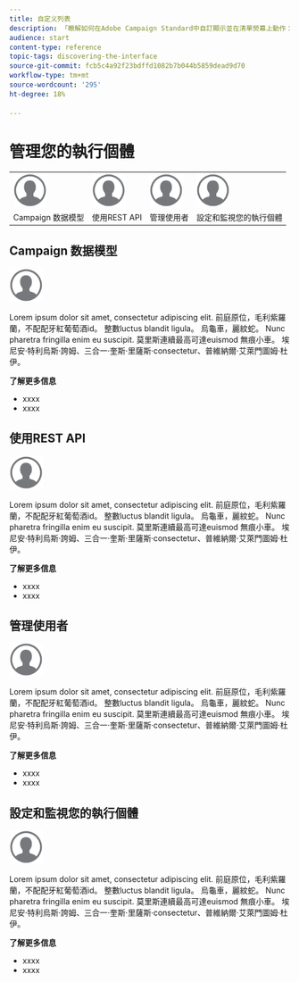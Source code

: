 ```yaml
---
title: 自定义列表
description: 「瞭解如何在Adobe Campaign Standard中自訂顯示並在清單熒幕上動作：排序、篩選、刪除或複製元素。 清單畫面會顯示一或多個指定資源的元素。」
audience: start
content-type: reference
topic-tags: discovering-the-interface
source-git-commit: fcb5c4a92f23bdffd1082b7b044b5859dead9d70
workflow-type: tm+mt
source-wordcount: '295'
ht-degree: 18%

---
```



# 管理您的執行個體

<table>
<tr>
    <td valign="top">
        <a href="../../start/using/work-with-audiences.md"><img width="60px" alt="条件" src="assets/icon_profile.svg"/></a>
    </td>
    <td valign="top">
        <a href="../../api/using/creating-a-service.md"><img width="60px" alt="条件" src="assets/icon_profile.svg"/></a>
    </td>
    <td valign="top">
        <a href="../../api/using/interacting-with-custom-resources.md"><img width="60px" alt="条件" src="assets/icon_profile.svg"/></a>
    </td>
    <td valign="top">
        <a href="../../api/using/interacting-with-marketing-history.md"><img width="60px" alt="条件" src="assets/icon_profile.svg"/></a>
    </td>
</tr>
<tr>
<td>Campaign 数据模型</td>
<td>使用REST API</td>
<td>管理使用者</td>
<td>設定和監視您的執行個體</td>
</tr>
</table>

## Campaign 数据模型

<img width="60px" alt="条件" src="assets/icon_profile.svg"/>

Lorem ipsum dolor sit amet, consectetur adipiscing elit. 前庭原位，毛利紫羅蘭，不配配牙紅葡萄酒id。 整數luctus blandit ligula。 烏龜車，麗紋蛇。 Nunc pharetra fringilla enim eu suscipit. 莫里斯連續最高可達euismod 無痕小車。 埃尼安·特利烏斯·誇姆、三合一·奎斯·里薩斯·consectetur、普維納爾·艾萊門圖姆·杜伊。

**了解更多信息**

* xxxx
* xxxx

## 使用REST API

<img width="60px" alt="条件" src="assets/icon_profile.svg"/>

Lorem ipsum dolor sit amet, consectetur adipiscing elit. 前庭原位，毛利紫羅蘭，不配配牙紅葡萄酒id。 整數luctus blandit ligula。 烏龜車，麗紋蛇。 Nunc pharetra fringilla enim eu suscipit. 莫里斯連續最高可達euismod 無痕小車。 埃尼安·特利烏斯·誇姆、三合一·奎斯·里薩斯·consectetur、普維納爾·艾萊門圖姆·杜伊。

**了解更多信息**

* xxxx
* xxxx

## 管理使用者

<img width="60px" alt="条件" src="assets/icon_profile.svg"/>

Lorem ipsum dolor sit amet, consectetur adipiscing elit. 前庭原位，毛利紫羅蘭，不配配牙紅葡萄酒id。 整數luctus blandit ligula。 烏龜車，麗紋蛇。 Nunc pharetra fringilla enim eu suscipit. 莫里斯連續最高可達euismod 無痕小車。 埃尼安·特利烏斯·誇姆、三合一·奎斯·里薩斯·consectetur、普維納爾·艾萊門圖姆·杜伊。

**了解更多信息**

* xxxx
* xxxx

## 設定和監視您的執行個體

<img width="60px" alt="条件" src="assets/icon_profile.svg"/>

Lorem ipsum dolor sit amet, consectetur adipiscing elit. 前庭原位，毛利紫羅蘭，不配配牙紅葡萄酒id。 整數luctus blandit ligula。 烏龜車，麗紋蛇。 Nunc pharetra fringilla enim eu suscipit. 莫里斯連續最高可達euismod 無痕小車。 埃尼安·特利烏斯·誇姆、三合一·奎斯·里薩斯·consectetur、普維納爾·艾萊門圖姆·杜伊。

**了解更多信息**

* xxxx
* xxxx
